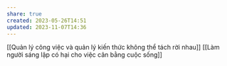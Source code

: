 ```yaml
---
share: true
created: 2023-05-26T14:51
updated: 2023-11-07T14:36
---
```

[[Quản lý công việc và quản lý kiến thức không thể tách rời nhau]]
[[Làm người sáng lập có hại cho việc cân bằng cuộc sống]]